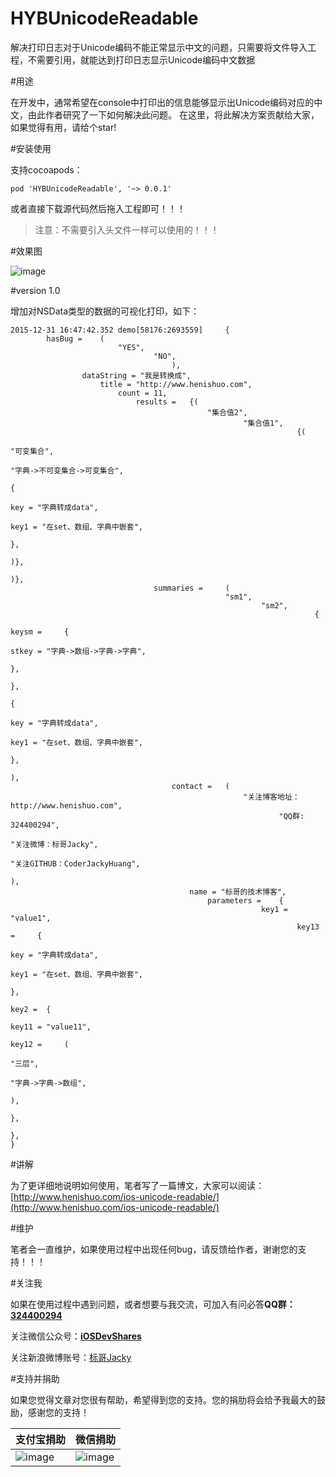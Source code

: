 # HYBUnicodeReadable
解决打印日志对于Unicode编码不能正常显示中文的问题，只需要将文件导入工程，不需要引用，就能达到打印日志显示Unicode编码中文数据

#用途

在开发中，通常希望在console中打印出的信息能够显示出Unicode编码对应的中文，由此作者研究了一下如何解决此问题。
在这里，将此解决方案贡献给大家，如果觉得有用，请给个star!

#安装使用

支持cocoapods：

```
pod 'HYBUnicodeReadable', '~> 0.0.1'
```

或者直接下载源代码然后拖入工程即可！！！

>注意：不需要引入头文件一样可以使用的！！！

#效果图

![image](https://github.com/CoderJackyHuang/HYBUnicodeReadable/blob/master/screenshot.gif)

#version 1.0

增加对NSData类型的数据的可视化打印，如下：

```
2015-12-31 16:47:42.352 demo[58176:2693559]     {
        hasBug =    (
                        "YES",
                                "NO",
                                    ),
                dataString = "我是转换成",
                    title = "http://www.henishuo.com",
                        count = 11,
                            results =   {(
                                            "集合值2",
                                                    "集合值1",
                                                                {(
                                                                                "可变集合",
                                                                                            "字典->不可变集合->可变集合",
                                                                                                            {
                                                                                                                            key = "字典转成data",
                                                                                                                                            key1 = "在set、数组、字典中嵌套",
                                                                                                                                                        },
                                                                                                                                                                )},
                                                                    )},
                                summaries =     (
                                                "sm1",
                                                        "sm2",
                                                                    {
                                                                                keysm =     {
                                                                                                stkey = "字典->数组->字典->字典",
                                                                                                            },
                                                                                                                    },
                                                                                                                                {
                                                                                                                                            key = "字典转成data",
                                                                                                                                                        key1 = "在set、数组、字典中嵌套",
                                                                                                                                                                },
                                                                                                                                                                    ),
                                    contact =   (
                                                    "关注博客地址：http://www.henishuo.com",
                                                            "QQ群: 324400294",
                                                                    "关注微博：标哥Jacky",
                                                                            "关注GITHUB：CoderJackyHuang",
                                                                                ),
                                        name = "标哥的技术博客",
                                            parameters =    {
                                                        key1 = "value1",
                                                                key13 =     {
                                                                                key = "字典转成data",
                                                                                            key1 = "在set、数组、字典中嵌套",
                                                                                                    },
                                                                        key2 =  {
                                                                                        key11 = "value11",
                                                                                                    key12 =     (
                                                                                                                            "三层",
                                                                                                                                            "字典->字典->数组",
                                                                                                                                                        ),
                                                                                                            },
                                                                            },
}
```

#讲解

为了更详细地说明如何使用，笔者写了一篇博文，大家可以阅读：[http://www.henishuo.com/ios-unicode-readable/](http://www.henishuo.com/ios-unicode-readable/)

#维护

笔者会一直维护，如果使用过程中出现任何bug，请反馈给作者，谢谢您的支持！！！

#关注我

如果在使用过程中遇到问题，或者想要与我交流，可加入有问必答**QQ群：[324400294]()**

关注微信公众号：[**iOSDevShares**]()

关注新浪微博账号：[标哥Jacky](http://weibo.com/u/5384637337)

#支持并捐助

如果您觉得文章对您很有帮助，希望得到您的支持。您的捐肋将会给予我最大的鼓励，感谢您的支持！

支付宝捐助      | 微信捐助
------------- | -------------
![image](http://www.henishuo.com/wp-content/uploads/2015/12/alipay-e1451124478416.jpg) | ![image](http://www.henishuo.com/wp-content/uploads/2015/12/weixin.jpg)
